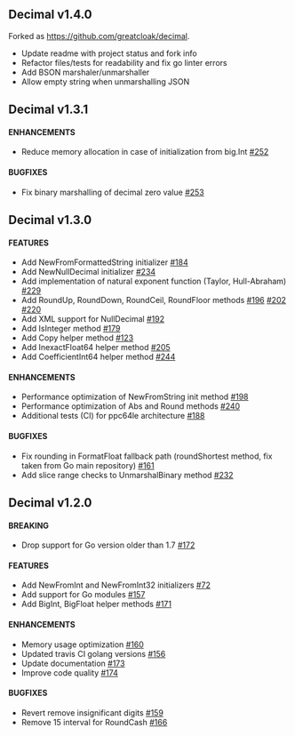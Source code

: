 ## Decimal v1.4.0

Forked as https://github.com/greatcloak/decimal.

- Update readme with project status and fork info
- Refactor files/tests for readability and fix go linter errors
- Add BSON marshaler/unmarshaller
- Allow empty string when unmarshalling JSON

## Decimal v1.3.1

#### ENHANCEMENTS

- Reduce memory allocation in case of initialization from big.Int [#252](https://github.com/shopspring/decimal/pull/252)

#### BUGFIXES

- Fix binary marshalling of decimal zero value [#253](https://github.com/shopspring/decimal/pull/253)

## Decimal v1.3.0

#### FEATURES

- Add NewFromFormattedString initializer [#184](https://github.com/shopspring/decimal/pull/184)
- Add NewNullDecimal initializer [#234](https://github.com/shopspring/decimal/pull/234)
- Add implementation of natural exponent function (Taylor, Hull-Abraham) [#229](https://github.com/shopspring/decimal/pull/229)
- Add RoundUp, RoundDown, RoundCeil, RoundFloor methods [#196](https://github.com/shopspring/decimal/pull/196) [#202](https://github.com/shopspring/decimal/pull/202) [#220](https://github.com/shopspring/decimal/pull/220)
- Add XML support for NullDecimal [#192](https://github.com/shopspring/decimal/pull/192)
- Add IsInteger method [#179](https://github.com/shopspring/decimal/pull/179)
- Add Copy helper method [#123](https://github.com/shopspring/decimal/pull/123)
- Add InexactFloat64 helper method [#205](https://github.com/shopspring/decimal/pull/205)
- Add CoefficientInt64 helper method [#244](https://github.com/shopspring/decimal/pull/244)

#### ENHANCEMENTS

- Performance optimization of NewFromString init method [#198](https://github.com/shopspring/decimal/pull/198)
- Performance optimization of Abs and Round methods [#240](https://github.com/shopspring/decimal/pull/240)
- Additional tests (CI) for ppc64le architecture [#188](https://github.com/shopspring/decimal/pull/188)

#### BUGFIXES

- Fix rounding in FormatFloat fallback path (roundShortest method, fix taken from Go main repository) [#161](https://github.com/shopspring/decimal/pull/161)
- Add slice range checks to UnmarshalBinary method [#232](https://github.com/shopspring/decimal/pull/232)

## Decimal v1.2.0

#### BREAKING

- Drop support for Go version older than 1.7 [#172](https://github.com/shopspring/decimal/pull/172)

#### FEATURES

- Add NewFromInt and NewFromInt32 initializers [#72](https://github.com/shopspring/decimal/pull/72)
- Add support for Go modules [#157](https://github.com/shopspring/decimal/pull/157)
- Add BigInt, BigFloat helper methods [#171](https://github.com/shopspring/decimal/pull/171)

#### ENHANCEMENTS

- Memory usage optimization [#160](https://github.com/shopspring/decimal/pull/160)
- Updated travis CI golang versions [#156](https://github.com/shopspring/decimal/pull/156)
- Update documentation [#173](https://github.com/shopspring/decimal/pull/173)
- Improve code quality [#174](https://github.com/shopspring/decimal/pull/174)

#### BUGFIXES

- Revert remove insignificant digits [#159](https://github.com/shopspring/decimal/pull/159)
- Remove 15 interval for RoundCash [#166](https://github.com/shopspring/decimal/pull/166)
